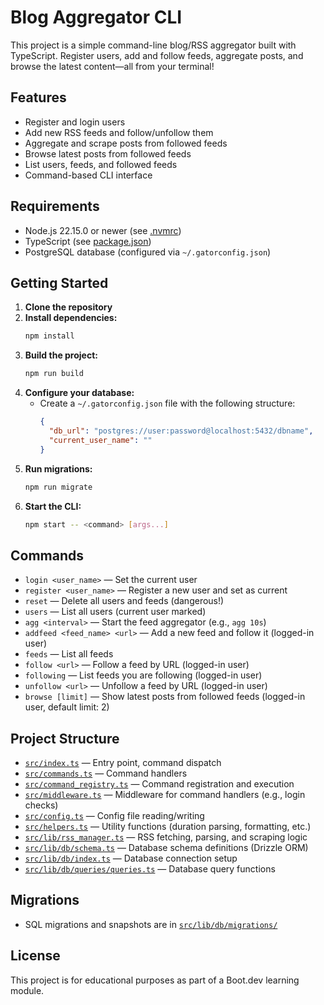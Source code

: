 # Blog Aggregator CLI

This project is a simple command-line blog/RSS aggregator built with TypeScript. Register users, add and follow feeds, aggregate posts, and browse the latest content—all from your terminal!

## Features

- Register and login users
- Add new RSS feeds and follow/unfollow them
- Aggregate and scrape posts from followed feeds
- Browse latest posts from followed feeds
- List users, feeds, and followed feeds
- Command-based CLI interface

## Requirements

- Node.js 22.15.0 or newer (see [.nvmrc](.nvmrc))
- TypeScript (see [package.json](package.json))
- PostgreSQL database (configured via `~/.gatorconfig.json`)

## Getting Started

1. **Clone the repository**
2. **Install dependencies:**
   ```sh
   npm install
   ```
3. **Build the project:**
   ```sh
   npm run build
   ```
4. **Configure your database:**
   - Create a `~/.gatorconfig.json` file with the following structure:
     ```json
     {
       "db_url": "postgres://user:password@localhost:5432/dbname",
       "current_user_name": ""
     }
     ```
5. **Run migrations:**
   ```sh
   npm run migrate
   ```
6. **Start the CLI:**
   ```sh
   npm start -- <command> [args...]
   ```

## Commands

- `login <user_name>` — Set the current user
- `register <user_name>` — Register a new user and set as current
- `reset` — Delete all users and feeds (dangerous!)
- `users` — List all users (current user marked)
- `agg <interval>` — Start the feed aggregator (e.g., `agg 10s`)
- `addfeed <feed_name> <url>` — Add a new feed and follow it (logged-in user)
- `feeds` — List all feeds
- `follow <url>` — Follow a feed by URL (logged-in user)
- `following` — List feeds you are following (logged-in user)
- `unfollow <url>` — Unfollow a feed by URL (logged-in user)
- `browse [limit]` — Show latest posts from followed feeds (logged-in user, default limit: 2)

## Project Structure

- [`src/index.ts`](src/index.ts) — Entry point, command dispatch
- [`src/commands.ts`](src/commands.ts) — Command handlers
- [`src/command_registry.ts`](src/command_registry.ts) — Command registration and execution
- [`src/middleware.ts`](src/middleware.ts) — Middleware for command handlers (e.g., login checks)
- [`src/config.ts`](src/config.ts) — Config file reading/writing
- [`src/helpers.ts`](src/helpers.ts) — Utility functions (duration parsing, formatting, etc.)
- [`src/lib/rss_manager.ts`](src/lib/rss_manager.ts) — RSS fetching, parsing, and scraping logic
- [`src/lib/db/schema.ts`](src/lib/db/schema.ts) — Database schema definitions (Drizzle ORM)
- [`src/lib/db/index.ts`](src/lib/db/index.ts) — Database connection setup
- [`src/lib/db/queries/queries.ts`](src/lib/db/queries/queries.ts) — Database query functions

## Migrations

- SQL migrations and snapshots are in [`src/lib/db/migrations/`](src/lib/db/migrations/)

## License

This project is for educational purposes as part of a Boot.dev learning module.